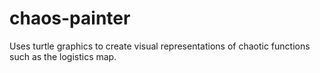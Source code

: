 # chaos-painter

Uses turtle graphics to create visual representations of chaotic functions such as the logistics map.
